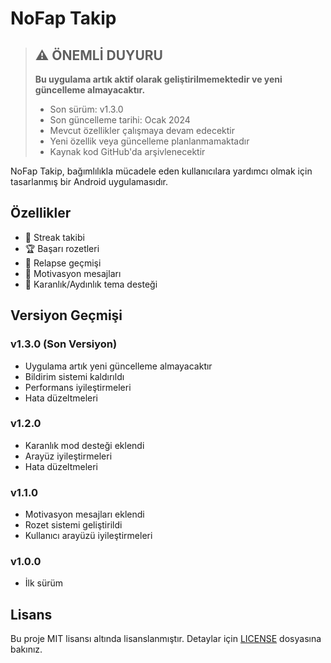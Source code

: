 # NoFap Takip


> ## ⚠️ ÖNEMLİ DUYURU
> **Bu uygulama artık aktif olarak geliştirilmemektedir ve yeni güncelleme almayacaktır.**
> - Son sürüm: v1.3.0
> - Son güncelleme tarihi: Ocak 2024
> - Mevcut özellikler çalışmaya devam edecektir
> - Yeni özellik veya güncelleme planlanmamaktadır
> - Kaynak kod GitHub'da arşivlenecektir



NoFap Takip, bağımlılıkla mücadele eden kullanıcılara yardımcı olmak için tasarlanmış bir Android uygulamasıdır.


## Özellikler



- 📅 Streak takibi
- 🏆 Başarı rozetleri
- 📝 Relapse geçmişi
- 💪 Motivasyon mesajları
- 🌙 Karanlık/Aydınlık tema desteği


## Versiyon Geçmişi



### v1.3.0 (Son Versiyon)

- Uygulama artık yeni güncelleme almayacaktır
- Bildirim sistemi kaldırıldı
- Performans iyileştirmeleri
- Hata düzeltmeleri


### v1.2.0

- Karanlık mod desteği eklendi
- Arayüz iyileştirmeleri
- Hata düzeltmeleri


### v1.1.0

- Motivasyon mesajları eklendi
- Rozet sistemi geliştirildi
- Kullanıcı arayüzü iyileştirmeleri


### v1.0.0

- İlk sürüm


## Lisans


Bu proje MIT lisansı altında lisanslanmıştır. Detaylar için [LICENSE](LICENSE) dosyasına bakınız. 
